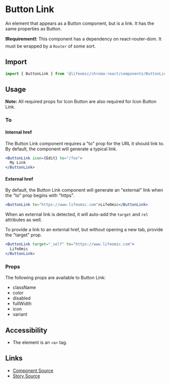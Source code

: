 # Button Link

An element that appears as a Button component, but is a link. It has the same
properties as Button.

**:exclamation:Requirement:exclamation::** This component has a dependency on
react-router-dom. It must be wrapped by a `Router` of some sort.

## Import

```js
import { ButtonLink } from '@lifeomic/chroma-react/components/ButtonLink';
```

<!-- STORY -->

## Usage

**Note:** All required props for Icon Button are also required for Icon Button
Link.

### To

#### Internal href

The Button Link component requires a "to" prop for the URL it should link to. By
default, the component will generate a typical link.

```jsx
<ButtonLink icon={Edit} to="/foo">
  My Link
</ButtonLink>
```

#### External href

By default, the Button Link component will generate an "external" link when the
"to" prop begins with "https".

```jsx
<ButtonLink to="https://www.lifeomic.com">LifeOmic</ButtonLink>
```

When an external link is detected, it will auto-add the `target` and `rel`
attributes as well.

To provide a link to an external href, but without opening a new tab, provide
the "target" prop.

```jsx
<ButtonLink target="_self" to="https://www.lifeomic.com">
  LifeOmic
</ButtonLink>
```

### Props

The following props are available to Button Link:

- className
- color
- disabled
- fullWidth
- icon
- variant

## Accessibility

- The element is an `<a>` tag.

## Links

- [Component Source](https://github.com/lifeomic/chroma-react/blob/master/src/components/ButtonLink/ButtonLink.tsx)
- [Story Source](https://github.com/lifeomic/chroma-react/blob/master/stories/components/ButtonLink/ButtonLink.stories.tsx)
